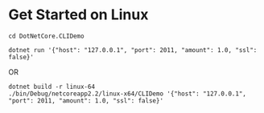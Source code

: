 Get Started on Linux
====================

```
cd DotNetCore.CLIDemo
```
```
dotnet run '{"host": "127.0.0.1", "port": 2011, "amount": 1.0, "ssl": false}'
```
OR
```
dotnet build -r linux-64
./bin/Debug/netcoreapp2.2/linux-x64/CLIDemo '{"host": "127.0.0.1", "port": 2011, "amount": 1.0, "ssl": false}'
```
